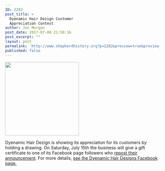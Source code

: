 ```yaml
---
ID: 2282
post_title: >
  Dyenamic Hair Dezign Customer
  Appreciation Contest
author: Jon Morgan
post_date: 2017-07-08 21:50:16
post_excerpt: ""
layout: post
permalink: 'http://www.shepherdhistory.org?p=2282&preview=true&preview_id=2282'
published: false
---
```

<img title="" src="http://www.shepherdhistory.org/wp-content/uploads/2017/07/null-1.png" alt="" width="240" height="240" />

Dyenamic Hair Dezign is showing its appreciation for its customers by holding a drawing. On Saturday, July 15th the business will give a gift certificate to one of its Facebook page followers who <a href="https://www.facebook.com/dyenamic.hairdezigns/posts/1440346982671186">repost their announcement</a>. For more details, <a href="https://www.facebook.com/dyenamic.hairdezigns">see the Dyenamic Hair Designs Facebook page.</a>